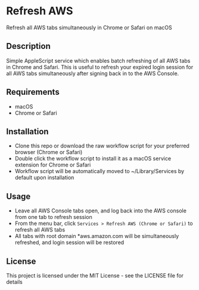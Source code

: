 # Refresh AWS

Refresh all AWS tabs simultaneously in Chrome or Safari on macOS

## Description

Simple AppleScript service which enables batch refreshing of all AWS tabs in
Chrome and Safari. This is useful to refresh your expired login session for all
AWS tabs simultaneously after signing back in to the AWS Console.

## Requirements

* macOS
* Chrome or Safari

## Installation

* Clone this repo or download the raw workflow script for your preferred browser (Chrome or Safari)
* Double click the workflow script to install it as a macOS service extension for Chrome or Safari
* Workflow script will be automatically moved to ~/Library/Services by default upon installation

## Usage

* Leave all AWS Console tabs open, and log back into the AWS console from one tab to refresh session
* From the menu bar, click `Services > Refresh AWS (Chrome or Safari)` to refresh all AWS tabs
* All tabs with root domain \*aws.amazon.com will be simultaneously refreshed, and login session will be restored

## License

This project is licensed under the MIT License - see the LICENSE file for details
